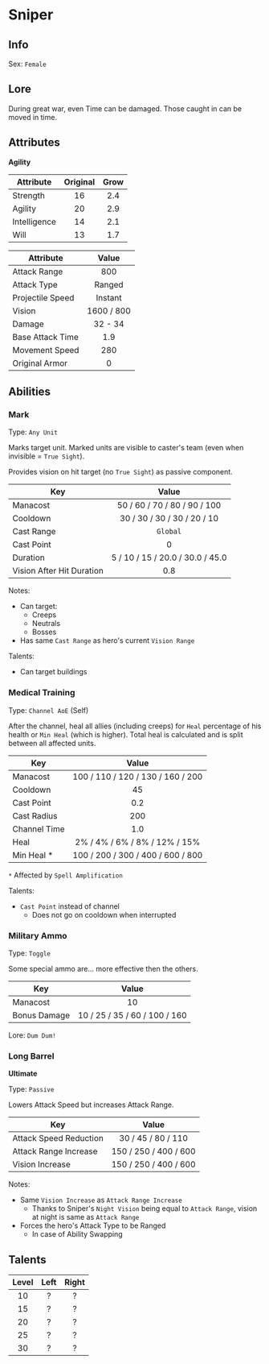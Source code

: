# Sniper

## Info
Sex: `Female`

## Lore

During great war, even Time can be damaged.
Those caught in can be moved in time.

## Attributes

**Agility**

|  Attribute   | Original | Grow |
|--------------|:--------:|:----:|
| Strength     |    16    | 2.4  |
| Agility      |    20    | 2.9  |
| Intelligence |    14    | 2.1  |
| Will         |    13    | 1.7  |


|    Attribute     |   Value    |
|------------------|:----------:|
| Attack Range     |    800     |
| Attack Type      |   Ranged   |
| Projectile Speed |  Instant   |
| Vision           | 1600 / 800 |
| Damage           |  32 - 34   |
| Base Attack Time |    1.9     |
| Movement Speed   |    280     |
| Original Armor   |      0     |

## Abilities

### Mark

Type: `Any Unit`

Marks target unit.
Marked units are visible to caster's team (even when invisible = `True Sight`).

Provides vision on hit target (no `True Sight`) as passive component.

| Key | Value |
|-----|:-----:|
| Manacost | 50 / 60 / 70 / 80 / 90 / 100 |
| Cooldown | 30 / 30 / 30 / 30 / 20 / 10 |
| Cast Range | `Global` |
| Cast Point | 0 | 
| Duration | 5 / 10 / 15 / 20.0 / 30.0 / 45.0 |
| Vision After Hit Duration | 0.8 |

Notes:
- Can target:
  - Creeps
  - Neutrals
  - Bosses
- Has same `Cast Range` as hero's current `Vision Range`

Talents:
- Can target buildings

### Medical Training

Type: `Channel AoE` (Self)

After the channel, heal all allies (including creeps) for `Heal` percentage of his health or `Min Heal` (which is higher).
Total heal is calculated and is split between all affected units.

| Key | Value |
|-----|:-----:|
| Manacost | 100 / 110 / 120 / 130 / 160 / 200 |
| Cooldown | 45 |
| Cast Point | 0.2 |
| Cast Radius | 200 |
| Channel Time | 1.0 |
| Heal | 2% / 4% / 6% / 8% / 12% / 15%  |
| Min Heal * | 100 / 200 / 300 / 400 / 600 / 800 |

`*` Affected by `Spell Amplification`

Talents:
- `Cast Point` instead of channel
  - Does not go on cooldown when interrupted

### Military Ammo

Type: `Toggle`

Some special ammo are... more effective then the others.

| Key | Value |
|-----|:-----:|
| Manacost | 10 |
| Bonus Damage | 10 / 25 / 35 / 60 / 100 / 160 |

Lore: `Dum Dum!`

### Long Barrel
**__Ultimate__**

Type: `Passive`

Lowers Attack Speed but increases Attack Range.

| Key | Value |
|-----|:-----:|
| Attack Speed Reduction |  30 /  45 /  80 / 110 |
| Attack Range Increase  | 150 / 250 / 400 / 600 |
| Vision Increase        | 150 / 250 / 400 / 600 |

Notes:
- Same `Vision Increase` as `Attack Range Increase`
  - Thanks to Sniper's `Night Vision` being equal to `Attack Range`, vision at night is same as `Attack Range`
- Forces the hero's Attack Type to be Ranged
  - In case of Ability Swapping

## Talents

| Level | Left | Right |
|:-----:|:----:|:-----:|
| 10 | ? | ? |
| 15 | ? | ? |
| 20 | ? | ? |
| 25 | ? | ? |
| 30 | ? | ? |

